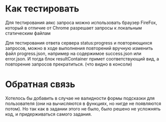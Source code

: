 # Как тестировать 
Для тестирования аякс запроса можно использовать браузер FireFox, который в отличие от Chrome разрешает запросы к локальным статическим файлам

Для тестирования ответа сервера status:progress и повторяющихся запросов, можно в ходе выполнения повторений вручную изменить файл progress.json, например на содержимое success.json или error.json. И тогда блок resultContainer примет соответствующий вид, а повторение запросов прекратиться. (что видно в консоли)

# Обратная связь 
Хотелось бы добавить в случае не валидности формы подсказки для пользователя (они на вычисляются в функциях, но нигде не появляются потом). Но так как в задании этого не было, было решено не усложнять код, и придерживаться самого задания. 